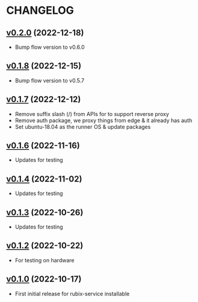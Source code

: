 # CHANGELOG
## [v0.2.0](https://github.com/NubeIO/rubix-edge-wires/tree/v0.2.0) (2022-12-18)

- Bump flow version to v0.6.0


## [v0.1.8](https://github.com/NubeIO/rubix-edge-wires/tree/v0.1.8) (2022-12-15)

- Bump flow version to v0.5.7

## [v0.1.7](https://github.com/NubeIO/rubix-edge-wires/tree/v0.1.7) (2022-12-12)

- Remove suffix slash (/) from APIs for to support reverse proxy
- Remove auth package, we proxy things from edge & it already has auth
- Set ubuntu-18.04 as the runner OS & update packages

## [v0.1.6](https://github.com/NubeIO/rubix-edge-wires/tree/v0.1.6) (2022-11-16)

- Updates for testing

## [v0.1.4](https://github.com/NubeIO/rubix-edge-wires/tree/v0.1.4) (2022-11-02)

- Updates for testing

## [v0.1.3](https://github.com/NubeIO/rubix-edge-wires/tree/v0.1.3) (2022-10-26)

- Updates for testing

## [v0.1.2](https://github.com/NubeIO/rubix-edge-wires/tree/v0.1.2) (2022-10-22)

- For testing on hardware

## [v0.1.0](https://github.com/NubeIO/rubix-edge-wires/tree/v0.1.0) (2022-10-17)

- First initial release for rubix-service installable
